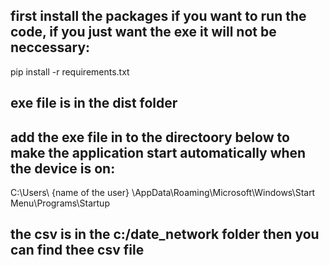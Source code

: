 ## first install the packages if you want to run the code, if you just want the exe it will not be neccessary:
pip install -r requirements.txt

## exe file is in the dist folder

## add the exe file in to the directoory below to make the application start automatically when the device is on:

C:\Users\ {name of the  user} \AppData\Roaming\Microsoft\Windows\Start Menu\Programs\Startup

## the csv is in the c:/date_network folder then you can find thee csv file
